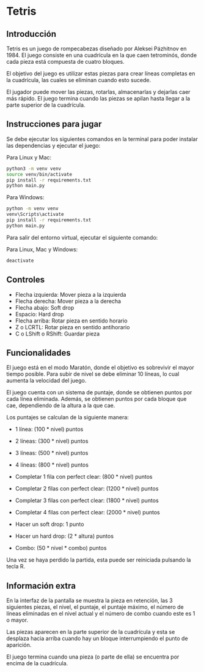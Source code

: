 # Tetris

## Introducción

Tetris es un juego de rompecabezas diseñado por Aleksei Pázhitnov en 1984. El juego consiste en una cuadrícula en la que caen tetrominós, donde cada pieza está compuesta de cuatro bloques. 

El objetivo del juego es utilizar estas piezas para crear líneas completas en la cuadrícula, las cuales se eliminan cuando esto sucede. 

El jugador puede mover las piezas, rotarlas, almacenarlas y dejarlas caer más rápido. El juego termina cuando las piezas se apilan hasta llegar a la parte superior de la cuadrícula.

## Instrucciones para jugar

Se debe ejecutar los siguientes comandos en la terminal para poder instalar las dependencias y ejecutar el juego:

Para Linux y Mac:

```bash
python3 -m venv venv
source venv/bin/activate
pip install -r requirements.txt
python main.py
```

Para Windows:

```bash
python -m venv venv
venv\Scripts\activate
pip install -r requirements.txt
python main.py
```

Para salir del entorno virtual, ejecutar el siguiente comando:

Para Linux, Mac y Windows:


```bash
deactivate
```

## Controles

- Flecha izquierda: Mover pieza a la izquierda
- Flecha derecha: Mover pieza a la derecha
- Flecha abajo: Soft drop
- Espacio: Hard drop
- Flecha arriba: Rotar pieza en sentido horario
- Z o LCRTL: Rotar pieza en sentido antihorario
- C o LShift o RShift: Guardar pieza

## Funcionalidades

El juego está en el modo Maratón, donde el objetivo es sobrevivir el mayor tiempo posible. Para subir de nivel se debe eliminar 10 líneas, lo cual aumenta la velocidad del juego.

El juego cuenta con un sistema de puntaje, donde se obtienen puntos por cada línea eliminada. Además, se obtienen puntos por cada bloque que cae, dependiendo de la altura a la que cae.

Los puntajes se calculan de la siguiente manera:

- 1 línea: (100 * nivel) puntos
- 2 líneas: (300 * nivel) puntos
- 3 líneas: (500 * nivel) puntos
- 4 líneas: (800 * nivel) puntos

- Completar 1 fila con perfect clear: (800 * nivel) puntos
- Completar 2 filas con perfect clear: (1200 * nivel) puntos
- Completar 3 filas con perfect clear: (1800 * nivel) puntos
- Completar 4 filas con perfect clear: (2000 * nivel) puntos

- Hacer un soft drop: 1 punto 
- Hacer un hard drop: (2 * altura) puntos

- Combo: (50 * nivel * combo) puntos



Una vez se haya perdido la partida, esta puede ser reiniciada pulsando la tecla R.

## Información extra

En la interfaz de la pantalla se muestra la pieza en retención, las 3 siguientes piezas, el nivel, el puntaje, el puntaje máximo, el número de líneas eliminadas en el nivel actual y el número de combo cuando este es 1 o mayor.

Las piezas aparecen en la parte superior de la cuadrícula y esta se desplaza hacia arriba cuando hay un bloque interrumpiendo el punto de aparición. 


El juego termina cuando una pieza (o parte de ella) se encuentra por encima de la cuadrícula.




